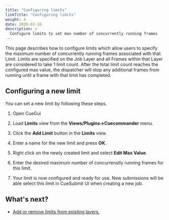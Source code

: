 ```yaml
---
title: "Configuring limits"
linkTitle: "Configuring limits"
weight: 4
date: 2020-03-26
description: >
  Configure limits to set max number of concurrently running frames
---
```


This page describes how to configure limits which allow users to specify 
the maximum number of concurrently running frames associated with that Limit.
Limits are specified on the Job Layer and all Frames within that Layer are 
considered to take 1 limit count. After the total limit count reaches the 
configured max value, the dispatcher will stop any additional frames from 
running until a frame with that limit has completed.

## Configuring a new limit

You can set a new limit by following these steps.

1.  Open CueGui

1.  Load **Limits** view from the **Views/Plugins->Cuecommander** menu.

1.  Click the **Add Limit** button in the **Limits** view.

1. Enter a name for the new limit and press **OK**.

1. Right click on the newly created limit and select **Edit Max Value**.

1. Enter the desired maximum number of concurrenstly running frames for this limit.

1. Your limit is now configured and ready for use. New submissions will be able select this limit in CueSubmit UI when creating a new job.

## What's next?
*  [Add or remove limits from existing layers.](/docs/user-guides/adding-removing-limits/)
